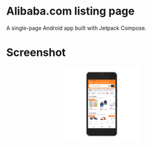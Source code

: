 Alibaba.com listing page
===========
A single-page Android app built with Jetpack Compose.

Screenshot
===========

<p align="center">
  <img src="/Screenshots/ss_home.png" alt="Listing" width="200"/>
</p>

